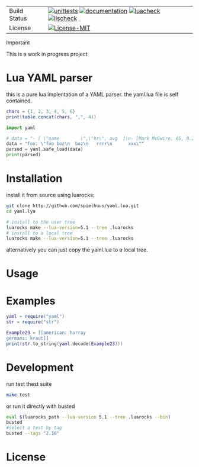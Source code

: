 |              |    |
|--------------|----|
| Build Status | [![unittests](https://img.shields.io/github/actions/workflow/status/spielhuus/yalua/busted.yml?branch=main&style=for-the-badge&label=Unittests)](https://github.com/spielhuus/yalua/actions/workflows/test.yml)  [![documentation](https://img.shields.io/github/actions/workflow/status/spielhuus/yalua/documentation.yml?branch=main&style=for-the-badge&label=Documentation)](https://github.com/spielhuus/yalua/actions/workflows/documentation.yml) [![luacheck](https://img.shields.io/github/actions/workflow/status/spielhuus/yalua/luacheck.yml?branch=main&style=for-the-badge&label=Luacheck)](https://github.com/spielhuus/yalua/actions/workflows/luacheck.yml) [![llscheck](https://img.shields.io/github/actions/workflow/status/spielhuus/yalua/llscheck.yml?branch=main&style=for-the-badge&label=llscheck)](https://github.com/spielhuus/yalua/actions/workflows/llscheck.yml) |
| License      | [![License-MIT](https://img.shields.io/badge/License-MIT-blue?style=for-the-badge)](https://github.com/spielhuus/yalua/blob/main/LICENSE)|

> [!IMPORTANT]
> This is a work in progress project

# Lua YAML parser

this is a pure lua implentation of a YAML parser. the yaml.lua file is self contained. 

```lua
chars = {1, 2, 3, 4, 5, 6}
print(table.concat(chars, ",", 4))
```

```py
import yaml

# data = "- [ \"name        \",\"hr\", avg  ]\n- [Mark McGwire, 65, 0.278]\n- [Sammy Sosa  , 63, 0.288]\n"
data = "foo: \"foo boz\n  baz\n   rrrr\n      xxx\""
parsed = yaml.safe_load(data)
print(parsed)

```

# Installation

install it from source using luarocks:

```sh
git clone http://github.com/spielhuus/yaml.lua.git
cd yaml.lya

# install to the user tree
luarocks make --lua-version=5.1 --tree .luarocks
# install to a local tree
luarocks make --lua-version=5.1 --tree .luarocks
```

alternatively you can just copy the yaml.lua to a local tree.

# Usage



# Examples



```lua
yaml = require("yaml")
str = require("str")

Example23 = [[american: hurray
germans: kraut]]
print(str.to_string(yaml.decode(Example23)))
```

# Development

run test thest suite

```sh
make test
```

or run it directly with busted

```sh
eval $(luarocks path --lua-version 5.1 --tree .luarocks --bin)
busted
#select a test by tag
busted --tags "2.10"
```


# License

